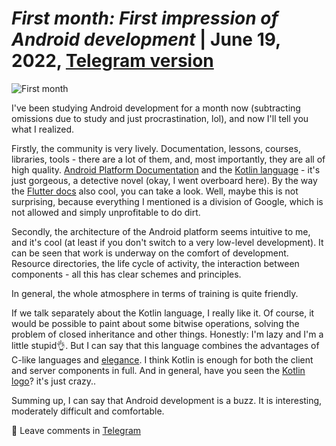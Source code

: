 # *First month: First impression of Android development* | June 19, 2022, [Telegram version](https://t.me/sinblog/14)

![First month](https://user-images.githubusercontent.com/81878781/180449126-fadec16d-629f-402e-89ae-32f9472cc4ad.png)

I've been studying Android development for a month now (subtracting omissions due to study and just procrastination, lol), and now I'll tell you what I realized.

Firstly, the community is very lively. Documentation, lessons, courses, libraries, tools - there are a lot of them, and, most importantly, they are all of high quality. [Android Platform Documentation](https://developer.android.com/docs) and the [Kotlin language](https://kotlinlang.org/docs/home.html) - it's just gorgeous, a detective novel (okay, I went overboard here). By the way the [Flutter docs](https://docs.flutter.dev/) also cool, you can take a look. Well, maybe this is not surprising, because everything I mentioned is a division of Google, which is not allowed and simply unprofitable to do dirt.

Secondly, the architecture of the Android platform seems intuitive to me, and it's cool (at least if you don't switch to a very low-level development). It can be seen that work is underway on the comfort of development. Resource directories, the life cycle of activity, the interaction between components - all this has clear schemes and principles.

In general, the whole atmosphere in terms of training is quite friendly.

If we talk separately about the Kotlin language, I really like it. Of course, it would be possible to paint about some bitwise operations, solving the problem of closed inheritance and other things. Honestly: I'm lazy and I'm a little stupid👌. But I can say that this language combines the advantages of C-like languages and [elegance](https://developer.android.com/images/kotlin/code-samples/code-sample-small.svg). I think Kotlin is enough for both the client and server components in full. And in general, have you seen the [Kotlin logo](https://kotlinlang.org/docs/kotlin-logo.html)? it's just crazy..

Summing up, I can say that Android development is a buzz. It is interesting, moderately difficult and comfortable.

💭 Leave comments in [Telegram](https://t.me/sinblog/14)
